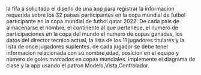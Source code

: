 la fifa a solicitado el diseño de una app para registrar la informacion requerida sobre los 32 paises participantes en la copa mundial de futbol participante
en la copa mundial de futbol qatar 2022. De cada pais de almacenarse el nombre, el continente al que pertenece, el numero de participaciones en la copa del mundo
el numero de copas ganadas, los datos del director tecnico actual, la lista de los 11 jugadores titulares y la lista de once jugadores suplentes. de cada jugador
se debe tener informacion relacionada con su nombre,edad, posicion en el equipo y numero de goles marcados en copas mundiales. implemente el diagrama de clase
y la app usando el patron Modelo,Vista,Controlador.